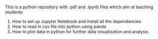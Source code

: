 This is a python repository with .pdf and .ipynb files which aim at teaching students: 
1. How to set up Jupyter Notebook and install all the dependancies
2. How to read in csv file into python using panda
3. How to plot data in python for further data visualization and analysis

